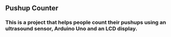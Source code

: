 ## Pushup Counter
### This is a project that helps people count their pushups using an ultrasound sensor, Arduino Uno and an LCD display.
